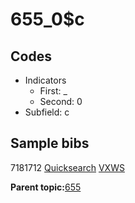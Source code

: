 # 655\_0$c

## Codes

-   Indicators
    -   First: \_
    -   Second: 0
-   Subfield: c

## Sample bibs

7181712 [Quicksearch](https://search.library.yale.edu/catalog/7181712) [VXWS](http://prodorbis.library.yale.edu:7014/vxws/GetHoldingsService?bibId=7181712)

**Parent topic:**[655](../../tags/655/655.md)

